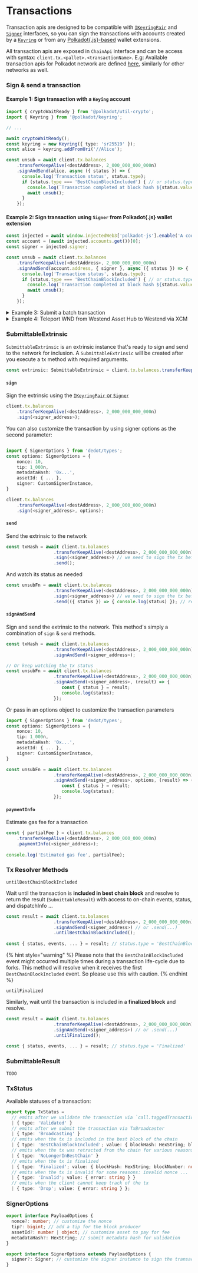 # Transactions

Transaction apis are designed to be compatible with [`IKeyringPair`](https://github.com/polkadot-js/api/blob/3bdf49b0428a62f16b3222b9a31bfefa43c1ca55/packages/types/src/types/interfaces.ts#L15-L21) and [`Signer`](https://github.com/polkadot-js/api/blob/3bdf49b0428a62f16b3222b9a31bfefa43c1ca55/packages/types/src/types/extrinsic.ts#L135-L150) interfaces, so you can sign the transactions with accounts created by a [`Keyring`](https://github.com/polkadot-js/common/blob/22aab4a4e62944a2cf8c885f50be2c1b842813ec/packages/keyring/src/keyring.ts#L41-L40) or from any [Polkadot{.js}-based](https://github.com/polkadot-js/extension?tab=readme-ov-file#api-interface) wallet extensions.

All transaction apis are exposed in `ChainApi` interface and can be access with syntax: `client.tx.<pallet>.<transactionName>`. E.g: Available transaction apis for Polkadot network are defined [here](https://github.com/dedotdev/chaintypes/blob/main/packages/chaintypes/src/polkadot/tx.d.ts), similarly for other networks as well.

### Sign & send a transaction

#### Example 1: Sign transaction with a `Keying` account

```typescript
import { cryptoWaitReady } from '@polkadot/util-crypto';
import { Keyring } from '@polkadot/keyring';

// ...

await cryptoWaitReady();
const keyring = new Keyring({ type: 'sr25519' });
const alice = keyring.addFromUri('//Alice');

const unsub = await client.tx.balances
    .transferKeepAlive(<destAddress>, 2_000_000_000_000n)
    .signAndSend(alice, async ({ status }) => {
      console.log('Transaction status', status.type);
      if (status.type === 'BestChainBlockIncluded') { // or status.type === 'Finalized'
        console.log(`Transaction completed at block hash ${status.value.blockHash}`);
        await unsub();
      }
    });
```

#### Example 2: Sign transaction using `Signer` from Polkadot{.js} wallet extension

```typescript
const injected = await window.injectedWeb3['polkadot-js'].enable('A cool dapp');
const account = (await injected.accounts.get())[0];
const signer = injected.signer;

const unsub = await client.tx.balances
    .transferKeepAlive(<destAddress>, 2_000_000_000_000n)
    .signAndSend(account.address, { signer }, async ({ status }) => {
      console.log('Transaction status', status.type);
      if (status.type === 'BestChainBlockIncluded') { // or status.type === 'Finalized'
        console.log(`Transaction completed at block hash ${status.value.blockHash}`);
        await unsub();
      }
    });
```

<details>

<summary>Example 3: Submit a batch transaction</summary>

<pre class="language-typescript"><code class="lang-typescript"><strong>import type { PolkadotRuntimeRuntimeCallLike } from '@dedot/chaintypes/polkadot';
</strong>
// Omit the detail for simplicity
const account = ...;
const signer = ...;

const transferTx = client.tx.balances.transferKeepAlive(&#x3C;destAddress>, 2_000_000_000_000n);
const remarkCall: PolkadotRuntimeRuntimeCallLike = {
  pallet: 'System',
  palletCall: {
    name: 'RemarkWithEvent',
    params: {
      remark: 'Hello Dedot!',
    },
  },
};

const unsub = client.tx.utility.batch([transferTx.call, remarkCall])
    .signAndSend(account.address, { signer }, async ({ status }) => {
      console.log('Transaction status', status.type);
      if (status.type === 'BestChainBlockIncluded') { // or status.type === 'Finalized'
        console.log(`Transaction completed at block hash ${status.value.blockHash}`);
        await unsub();
      }
    });
</code></pre>

</details>

<details>

<summary>Example 4: Teleport WND from Westend Asset Hub to Westend via XCM</summary>

```typescript
import { WestendAssetHubApi, XcmVersionedLocation, XcmVersionedAssets, XcmV3WeightLimit } from '@dedot/chaintypes/westendAssetHub';
import { AccountId32 } from 'dedot/codecs';

const TWO_TOKENS = 2_000_000_000_000n;
const destAddress = <bobAddress>;

const client = await DedotClient.new<WestendAssetHubApi>('...westend-assethub-rpc...');

const dest: XcmVersionedLocation = {
  type: 'V3',
  value: { parents: 1, interior: { type: 'Here' } },
};

const beneficiary: XcmVersionedLocation = {
  type: 'V3',
  value: {
    parents: 0,
    interior: {
      type: 'X1',
      value: {
        type: 'AccountId32',
        value: { id: new AccountId32(destAddress).raw },
      },
    },
  },
};

const assets: XcmVersionedAssets = {
  type: 'V3',
  value: [
    {
      id: {
        type: 'Concrete',
        value: {
          parents: 1,
          interior: { type: 'Here' },
        },
      },
      fun: {
        type: 'Fungible',
        value: TWO_TOKENS,
      },
    },
  ],
};

const weight: XcmV3WeightLimit = { type: 'Unlimited' };

client.tx.polkadotXcm
  .limitedTeleportAssets(dest, beneficiary, assets, 0, weight)
  .signAndSend(alice, { signer, tip: 1_000_000n }, (result) => {
    console.dir(result, { depth: null });
  });
```

</details>

### SubmittableExtrinsic

`SubmittableExtrinsic` is an extrinsic instance that's ready to sign and send to the network for inclusion. A `SubmittableExtrinsic` will be created after you execute a tx method with required arguments.

```typescript
const extrinsic: SubmittableExtrinsic = client.tx.balances.transferKeepAlive(<destAddress>, 2_000_000_000_000n)
```

#### `sign`

Sign the extrinsic using the [`IKeyringPair` or `Signer`](../keyring-and-signer.md)

```typescript
client.tx.balances
    .transferKeepAlive(<destAddress>, 2_000_000_000_000n)
    .sign(<signer_address>);
```

You can also customize the transaction by using signer options as the second parameter:

```typescript

import { SignerOptions } from 'dedot/types';
const options: SignerOptions = {
    nonce: 10,
    tip: 1_000n,
    metadataHash: '0x...',
    assetId: { ... },
    signer: CustomSignerInstance,
}

client.tx.balances
    .transferKeepAlive(<destAddress>, 2_000_000_000_000n)
    .sign(<signer_address>, options);
```

#### `send`

Send the extrinsic to the network

```typescript
const txHash = await client.tx.balances
                  .transferKeepAlive(<destAddress>, 2_000_000_000_000n)
                  .sign(<signer_address>) // we need to sign the tx before sending it
                  .send();
```

And watch its status as needed

```typescript
const unsubFn = await client.tx.balances
                  .transferKeepAlive(<destAddress>, 2_000_000_000_000n)
                  .sign(<signer_address>) // we need to sign the tx before sending it
                  .send(({ status }) => { console.log(status) }); // ref: TxStatus
```

#### `signAndSend`

Sign and send the extrinsic to the network. This method's simply a combination of `sign` & `send` methods.

```typescript
const txHash = await client.tx.balances
                  .transferKeepAlive(<destAddress>, 2_000_000_000_000n)
                  .signAndSend(<signer_address>);

// Or keep watching the tx status
const unsubFn = await client.tx.balances
                  .transferKeepAlive(<destAddress>, 2_000_000_000_000n)
                  .signAndSend(<signer_address>, (result) => {
                     const { status } = result;
                     console.log(status);
                  });
```

Or pass in an options object to customize the transaction parameters

```typescript
import { SignerOptions } from 'dedot/types';
const options: SignerOptions = {
    nonce: 10,
    tip: 1_000n,
    metadataHash: '0x...',
    assetId: { ... },
    signer: CustomSignerInstance,
}

const unsubFn = await client.tx.balances
                  .transferKeepAlive(<destAddress>, 2_000_000_000_000n)
                  .signAndSend(<signer_address>, options, (result) => {
                     const { status } = result;
                     console.log(status);
                  });
```

#### `paymentInfo`

Estimate gas fee for a transaction

```typescript
const { partialFee } = client.tx.balances
    .transferKeepAlive(<destAddress>, 2_000_000_000_000n)
    .paymentInfo(<signer_address>);
    
console.log('Estimated gas fee', partialFee);
```

### Tx Resolver Methods

`untilBestChainBlockIncluded`

Wait until the transaction is **included in best chain block** and resolve to return the result (`SubmittableResult`) with access to on-chain events, status, and dispatchInfo ...

```typescript
const result = await client.tx.balances
                  .transferKeepAlive(<destAddress>, 2_000_000_000_000n)
                  .signAndSend(<signer_address>) // or .send(...)
                  .untilBestChainBlockIncluded();
                  
const { status, events, ... } = result; // status.type = 'BestChainBlockIncluded'
```

{% hint style="warning" %}
Please note that the `BestChainBlockIncluded` event might occurred multiple times during a transaction life-cycle due to forks. This method will resolve when it receives the first `BestChainBlockIncluded` event.  So please use this with caution.
{% endhint %}

`untilFinalized`

Similarly, wait until the transaction is included in a **finalized block** and resolve.

```typescript
const result = await client.tx.balances
                  .transferKeepAlive(<destAddress>, 2_000_000_000_000n)
                  .signAndSend(<signer_address>) // or .send(...)
                  .untilFinalized();
                  
const { status, events, ... } = result; // status.type = 'Finalized'
```

### SubmittableResult

`TODO`

### TxStatus

Available statuses of a transaction:

```typescript
export type TxStatus =
  // emits after we validate the transaction via `call.taggedTransactionQueue.validateTransaction`
  | { type: 'Validated' } 
  // emits after we submit the transaction via TxBroadcaster
  | { type: 'Broadcasting' } 
  // emits when the tx is included in the best block of the chain
  | { type: 'BestChainBlockIncluded'; value: { blockHash: HexString; blockNumber: number; txIndex: number } }
  // emits when the tx was retracted from the chain for various reasons
  | { type: 'NoLongerInBestChain' } 
  // emits when the tx is finalized
  | { type: 'Finalized'; value: { blockHash: HexString; blockNumber: number; txIndex: number } }
  // emits when the tx is invalid for some reasons: invalid nonce ...
  | { type: 'Invalid'; value: { error: string } }
  // emits when the client cannot keep track of the tx
  | { type: 'Drop'; value: { error: string } };
```

### SignerOptions

```typescript
export interface PayloadOptions {
  nonce?: number; // customize the nonce
  tip?: bigint; // add a tip for the block producer
  assetId?: number | object; // customize asset to pay for fee
  metadataHash?: HexString; // submit metadata hash for validation
}

export interface SignerOptions extends PayloadOptions {
  signer?: Signer; // customize the signer instance to sign the transaction
}
```
